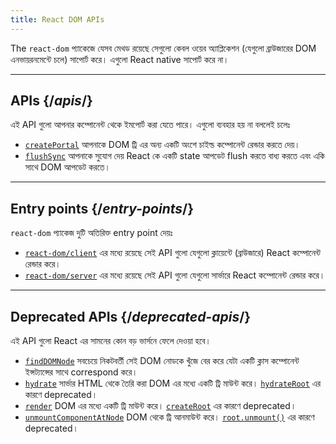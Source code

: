 ```yaml
---
title: React DOM APIs
---
```


<Intro>

The `react-dom` প্যাকেজে যেসব মেথড রয়েছে সেগুলো কেবল ওয়েব অ্যাপ্লিকেশন (যেগুলো ব্রাউজারের DOM এনভায়রনমেন্টে চলে) সাপোর্ট করে। এগুলো React native সাপোর্ট করে না।

</Intro>

---

## APIs {/*apis*/}

এই API গুলো আপনার কম্পোনেন্ট থেকে ইমপোর্ট করা যেতে পারে। এগুলো ব্যবহার হয় না বললেই চলেঃ

* [`createPortal`](/reference/react-dom/createPortal) আপনাকে DOM ট্রি এর অন্য একটি অংশে চাইল্ড কম্পোনেন্ট রেন্ডার করতে দেয়।
* [`flushSync`](/reference/react-dom/flushSync) আপনাকে সুযোগ দেয় React কে একটি state আপডেট flush করতে বাধ্য করতে এবং একি সাথে DOM আপডেট করতে।

---

## Entry points {/*entry-points*/}

`react-dom` প্যাকেজ দুটি অতিরিক্ত entry point দেয়ঃ

* [`react-dom/client`](/reference/react-dom/client) এর মধ্যে রয়েছে সেই API গুলো যেগুলো ক্লায়েন্টে (ব্রাউজারে) React কম্পোনেন্ট রেন্ডার করে।
* [`react-dom/server`](/reference/react-dom/server) এর মধ্যে রয়েছে সেই API গুলো যেগুলো সার্ভারে React কম্পোনেন্ট রেন্ডার করে।

---

## Deprecated APIs {/*deprecated-apis*/}

<Deprecated>

এই API গুলো React এর সামনের কোন বড় ভার্সনে ফেলে দেওয়া হবে।

</Deprecated>

* [`findDOMNode`](/reference/react-dom/findDOMNode) সবচেয়ে নিকটবর্তী সেই DOM নোডকে খুঁজে বের করে যেটা একটি ক্লাস কম্পোনেন্ট ইন্সট্যান্সের সাথে correspond করে।
* [`hydrate`](/reference/react-dom/hydrate) সার্ভার HTML থেকে তৈরি করা DOM এর মধ্যে একটি ট্রি মাউন্ট করে।  [`hydrateRoot`](/reference/react-dom/client/hydrateRoot) এর কারণে deprecated।
* [`render`](/reference/react-dom/render) DOM এর মধ্যে একটি ট্রি মাউন্ট করে। [`createRoot`](/reference/react-dom/client/createRoot) এর কারণে deprecated।
* [`unmountComponentAtNode`](/reference/react-dom/unmountComponentAtNode) DOM থেকে ট্রি আনমাউন্ট করে। [`root.unmount()`](/reference/react-dom/client/createRoot#root-unmount) এর কারণে deprecated।

